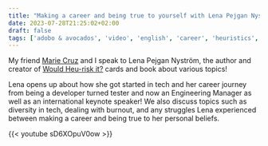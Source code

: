 ```yaml
---
title: "Making a career and being true to yourself with Lena Pejgan Nyström (Adobo & Avocados #10)"
date: 2023-07-28T21:25:02+02:00
draft: false
tags: ['adobo & avocados', 'video', 'english', 'career', 'heuristics', 'diversity', 'speaking']
---
```

My friend [Marie Cruz](https://testingwithmarie.com) and I speak to Lena Pejgan Nyström, the author and creator of [Would Heu-risk it?](https://pejgan.se/WHRI.htm) cards and book about various topics! 

Lena opens up about how she got started in tech and her career journey from being a developer turned tester and now an Engineering Manager as well as an international keynote speaker! We also discuss topics such as diversity in tech, dealing with burnout, and any struggles Lena experienced between making a career and being true to her personal beliefs.

{{< youtube sD6XOpuV0ow >}}